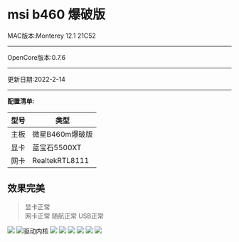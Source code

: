 # msi b460 爆破版
MAC版本:Monterey 12.1 21C52
***
OpenCore版本:0.7.6
***
更新日期:2022-2-14
***
**配置清单:**

| 型号 | 类型            |
| ---- | --------------- |
| 主板 | 微星B460m爆破版 |
| 显卡 | 蓝宝石5500XT    |
| 网卡 | RealtekRTL8111  |

## 效果完美

> 显卡正常  
> 网卡正常
> 随航正常
> USB正常

![](./README/关于本机.png)
![驱动内核](./README/驱动内核.png)
![](./README/usb.png)
![](./README/配置信息.png)
![](./README/核显.png)
![](./README/内核.png)
![](./README/随航.png)
![](./README/杂项.png)
